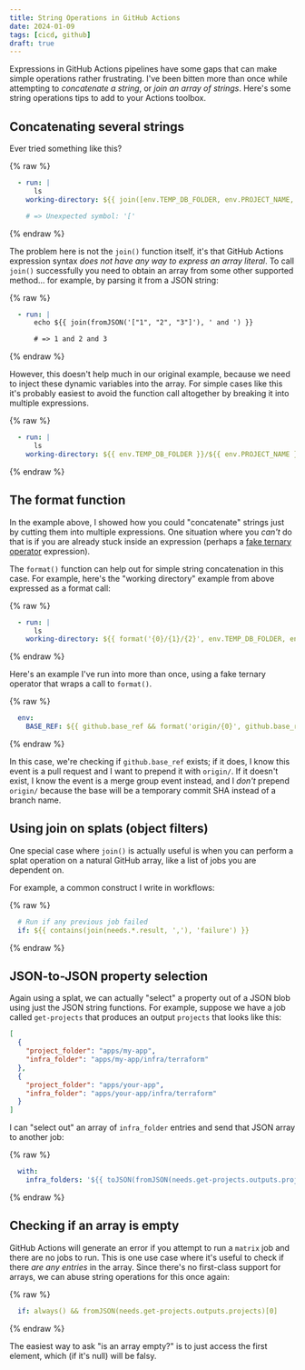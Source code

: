 ```yaml
---
title: String Operations in GitHub Actions
date: 2024-01-09
tags: [cicd, github]
draft: true
---
```


Expressions in GitHub Actions pipelines have some gaps that can make simple operations rather frustrating. I've been bitten more than once while attempting to _concatenate a string_, or _join an array of strings_. Here's some string operations tips to add to your Actions toolbox.

## Concatenating several strings

Ever tried something like this?

{% raw %}
```yaml
  - run: |
      ls
    working-directory: ${{ join([env.TEMP_DB_FOLDER, env.PROJECT_NAME, 'artifacts'], '/') }}

    # => Unexpected symbol: '['
```
{% endraw %}

The problem here is not the `join()` function itself, it's that GitHub Actions expression syntax _does not have any way to express an array literal_. To call `join()` successfully you need to obtain an array from some other supported method... for example, by parsing it from a JSON string:

{% raw %}
```yaml
  - run: |
      echo ${{ join(fromJSON('["1", "2", "3"]'), ' and ') }}

      # => 1 and 2 and 3
```
{% endraw %}

However, this doesn't help much in our original example, because we need to inject these dynamic variables into the array. For simple cases like this it's probably easiest to avoid the function call altogether by breaking it into multiple expressions.

{% raw %}
```yaml
  - run: |
      ls
    working-directory: ${{ env.TEMP_DB_FOLDER }}/${{ env.PROJECT_NAME }}/artifacts
```
{% endraw %}

## The format function

In the example above, I showed how you could "concatenate" strings just by cutting them into multiple expressions. One situation where you _can't_ do that is if you are already stuck inside an expression (perhaps a [fake ternary operator](/posts/github-actions-ternary-operator) expression).

The `format()` function can help out for simple string concatenation in this case. For example, here's the "working directory" example from above expressed as a format call:

{% raw %}
```yaml
  - run: |
      ls
    working-directory: ${{ format('{0}/{1}/{2}', env.TEMP_DB_FOLDER, env.PROJECT_NAME, 'artifacts') }}
```
{% endraw %}

Here's an example I've run into more than once, using a fake ternary operator that wraps a call to `format()`.

{% raw %}
```yaml
  env:
    BASE_REF: ${{ github.base_ref && format('origin/{0}', github.base_ref) || github.event.merge_group.base_sha }}
```
{% endraw %}

In this case, we're checking if `github.base_ref` exists; if it does, I know this event is a pull request and I want to prepend it with `origin/`. If it doesn't exist, I know the event is a merge group event instead, and I _don't_ prepend `origin/` because the base will be a temporary commit SHA instead of a branch name.

## Using join on splats (object filters)

One special case where `join()` is actually useful is when you can perform a splat operation on a natural GitHub array, like a list of jobs you are dependent on.

For example, a common construct I write in workflows:

{% raw %}
```yaml
  # Run if any previous job failed
  if: ${{ contains(join(needs.*.result, ','), 'failure') }}
```
{% endraw %}

## JSON-to-JSON property selection

Again using a splat, we can actually "select" a property out of a JSON blob using just the JSON string functions. For example, suppose we have a job called `get-projects` that produces an output `projects` that looks like this:

```json
[
  {
    "project_folder": "apps/my-app",
    "infra_folder": "apps/my-app/infra/terraform"
  },
  {
    "project_folder": "apps/your-app",
    "infra_folder": "apps/your-app/infra/terraform"
  }
]
```

I can "select out" an array of `infra_folder` entries and send that JSON array to another job:

{% raw %}
```yaml
  with:
    infra_folders: '${{ toJSON(fromJSON(needs.get-projects.outputs.projects).*.infra_folder) }}'
```
{% endraw %}

## Checking if an array is empty

GitHub Actions will generate an error if you attempt to run a `matrix` job and there are no jobs to run. This is one use case where it's useful to check if there _are any entries_ in the array. Since there's no first-class support for arrays, we can abuse string operations for this once again:

{% raw %}
```yaml
  if: always() && fromJSON(needs.get-projects.outputs.projects)[0]
```
{% endraw %}

The easiest way to ask "is an array empty?" is to just access the first element, which (if it's null) will be falsy.
